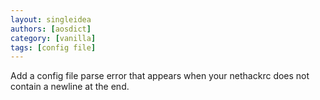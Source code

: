 ```yaml
---
layout: singleidea
authors: [aosdict]
category: [vanilla]
tags: [config file]
---
```

Add a config file parse error that appears when your nethackrc does not contain a newline at the end.
